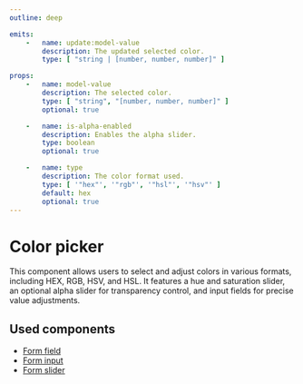 ```yaml
---
outline: deep

emits:
    -   name: update:model-value
        description: The updated selected color.
        type: [ "string | [number, number, number]" ]

props:
    -   name: model-value
        description: The selected color.
        type: [ "string", "[number, number, number]" ]
        optional: true

    -   name: is-alpha-enabled
        description: Enables the alpha slider.
        type: boolean
        optional: true

    -   name: type
        description: The color format used.
        type: [ '"hex"', '"rgb"', '"hsl"', '"hsv"' ]
        default: hex
        optional: true
---
```


<script
    lang="ts"
    setup>
    import { FluxColorPicker, FluxPane, FluxPaneBody } from '@basmilius/flux';
</script>

# Color picker

This component allows users to select and adjust colors in various formats, including HEX, RGB, HSV, and HSL. It features a hue and saturation slider, an optional alpha slider for transparency control, and input fields for precise value adjustments.

<Preview>
    <FluxPane style="width: 330px">
        <FluxColorPicker
            :model-value="[31, 75, 109]"
            type="rgb"/>
    </FluxPane>
</Preview>

<FrontmatterDocs/>

## Used components

- [Form field](./form/field)
- [Form input](./form/input)
- [Form slider](./form/slider)

